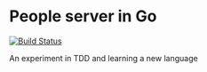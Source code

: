 # People server in Go

[![Build
Status](https://travis-ci.org/jsutlovic/people-server-go.svg?branch=master)](https://travis-ci.org/jsutlovic/people-server-go)

An experiment in TDD and learning a new language


